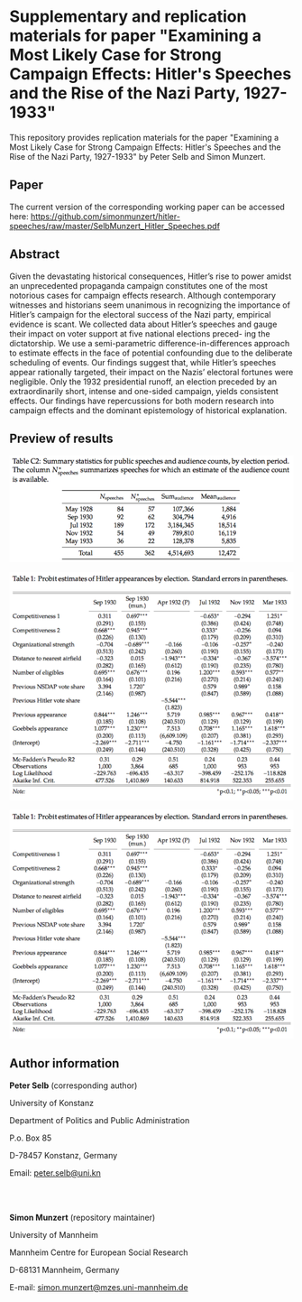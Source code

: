 # Supplementary and replication materials for paper "Examining a Most Likely Case for Strong Campaign Effects: Hitler's Speeches and the Rise of the Nazi Party, 1927-1933"

This repository provides replication materials for the paper "Examining a Most Likely Case for Strong Campaign Effects: Hitler's Speeches and the Rise of the Nazi Party, 1927-1933" by Peter Selb and Simon Munzert.

## Paper
The current version of the corresponding working paper can be accessed here:
https://github.com/simonmunzert/hitler-speeches/raw/master/SelbMunzert_Hitler_Speeches.pdf


## Abstract
Given the devastating historical consequences, Hitler’s rise to power amidst an unprecedented propaganda campaign constitutes one of the most notorious cases for campaign effects research. Although contemporary witnesses and historians seem unanimous in recognizing the importance of Hitler’s campaign for the electoral success of the Nazi party, empirical evidence is scant. We collected data about Hitler’s speeches and gauge their impact on voter support at five national elections preced- ing the dictatorship. We use a semi-parametric difference-in-differences approach to estimate effects in the face of potential confounding due to the deliberate scheduling of events. Our findings suggest that, while Hitler’s speeches appear rationally targeted, their impact on the Nazis’ electoral fortunes were negligible. Only the 1932 presidential runoff, an election preceded by an extraordinarily short, intense and one-sided campaign, yields consistent effects. Our findings have repercussions for both modern research into campaign effects and the dominant epistemology of historical explanation.


## Preview of results

![Summary statistics for public speeches and audience counts](teaser_img/hitler_audience.png)

![Probit estimates of Hitler appearances by election](teaser_img/hitler_probit.png)

![Diff-in-diff estimates of exposure effects on NSDAP (Hitler) vote shares, KPD /Thälmann) vote shares, and turnout in national parliamentary and presidential elections 1930--33](teaser_img/hitler_probit.png)



## Author information

**Peter Selb** (corresponding author)

University of Konstanz

Department of Politics and Public Administration

P.o. Box 85

D-78457 Konstanz, Germany

Email: peter.selb@uni.kn

<br><br>

**Simon Munzert** (repository maintainer)

University of Mannheim

Mannheim Centre for European Social Research

D-68131 Mannheim, Germany

E-mail: simon.munzert@mzes.uni-mannheim.de
